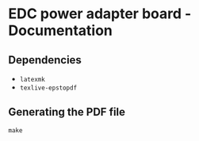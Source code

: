 # EDC power adapter board - Documentation

## Dependencies

* ```latexmk```
* ```texlive-epstopdf```

## Generating the PDF file

```
make
```